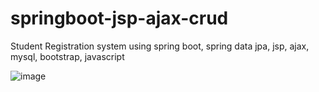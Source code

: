 # springboot-jsp-ajax-crud
Student Registration system using spring boot, spring data jpa, jsp, ajax, mysql, bootstrap, javascript


![image](https://github.com/PPC2001/springboot-jsp-ajax-crud/assets/107803628/2b927774-78a4-4240-81d6-e9a1dc31226f)


